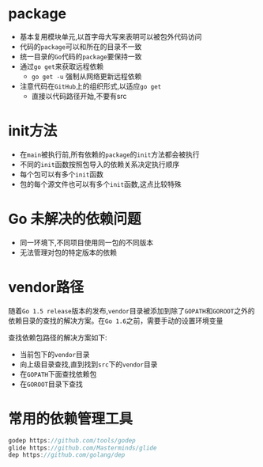 # package
- 基本复用模块单元,以首字母大写来表明可以被包外代码访问
- 代码的`package`可以和所在的目录不一致
- 统一目录的`Go`代码的`package`要保持一致
- 通过`go get`来获取远程依赖
  - `go get -u` 强制从网络更新远程依赖
- 注意代码在`GitHub`上的组织形式,以适应`go get`
  - 直接以代码路径开始,不要有src

# init方法
- 在`main`被执行前,所有依赖的`package`的`init`方法都会被执行
- 不同的`init`函数按照包导入的依赖关系决定执行顺序
- 每个包可以有多个`init`函数
- 包的每个源文件也可以有多个`init`函数,这点比较特殊

# Go 未解决的依赖问题
- 同一环境下,不同项目使用同一包的不同版本
- 无法管理对包的特定版本的依赖

# vendor路径
 随着`Go 1.5 release`版本的发布,`vendor`目录被添加到除了`GOPATH`和`GOROOT`之外的依赖目录的查找的解决方案。在`Go 1.6`之前，需要手动的设置环境变量


查找依赖包路径的解决方案如下:
- 当前包下的`vendor`目录
- 向上级目录查找,直到找到`src`下的`vendor`目录
- 在`GOPATH`下面查找依赖包
- 在`GOROOT`目录下查找

# 常用的依赖管理工具
```go
godep https://github.com/tools/godep
glide https://github.com/Masterminds/glide
dep https://github.com/golang/dep
```

